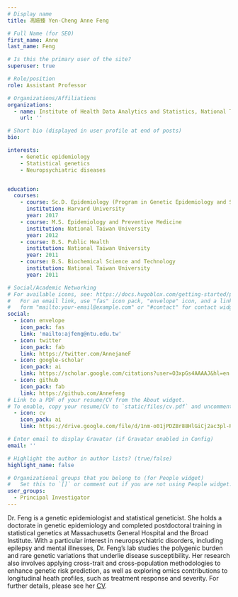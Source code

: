 ```yaml
---
# Display name
title: 馮嬿臻 Yen-Cheng Anne Feng

# Full Name (for SEO)
first_name: Anne
last_name: Feng

# Is this the primary user of the site?
superuser: true

# Role/position
role: Assistant Professor 

# Organizations/Affiliations
organizations:
  - name: Institute of Health Data Analytics and Statistics, National Taiwan University
    url: ''

# Short bio (displayed in user profile at end of posts)
bio: 

interests:
    - Genetic epidemiology
    - Statistical genetics
    - Neuropsychiatric diseases


education:
  courses:
    - course: Sc.D. Epidemiology (Program in Genetic Epidemiology and Statistical Genetics)
      institution: Harvard University
      year: 2017
    - course: M.S. Epidemiology and Preventive Medicine
      institution: National Taiwan University
      year: 2012
    - course: B.S. Public Health
      institution: National Taiwan University
      year: 2011
    - course: B.S. Biochemical Science and Technology
      institution: National Taiwan University
      year: 2011

# Social/Academic Networking
# For available icons, see: https://docs.hugoblox.com/getting-started/page-builder/#icons
#   For an email link, use "fas" icon pack, "envelope" icon, and a link in the
#   form "mailto:your-email@example.com" or "#contact" for contact widget.
social:
  - icon: envelope
    icon_pack: fas
    link: 'mailto:ajfeng@ntu.edu.tw'
  - icon: twitter
    icon_pack: fab
    link: https://twitter.com/AnnejaneF
  - icon: google-scholar
    icon_pack: ai
    link: https://scholar.google.com/citations?user=O3xpGs4AAAAJ&hl=en
  - icon: github
    icon_pack: fab
    link: https://github.com/Annefeng
# Link to a PDF of your resume/CV from the About widget.
# To enable, copy your resume/CV to `static/files/cv.pdf` and uncomment the lines below.
  - icon: cv
    icon_pack: ai
    link: https://drive.google.com/file/d/1nm-o01jPDZBr88HlGiCj2ac3pl-RRwre/view

# Enter email to display Gravatar (if Gravatar enabled in Config)
email: ''

# Highlight the author in author lists? (true/false)
highlight_name: false

# Organizational groups that you belong to (for People widget)
#   Set this to `[]` or comment out if you are not using People widget.
user_groups:
  - Principal Investigator
---
```


Dr. Feng is a genetic epidemiologist and statistical geneticist. She holds a doctorate in genetic epidemiology and completed postdoctoral training in statistical genetics at Massachusetts General Hospital and the Broad Institute. With a particular interest in neuropsychiatric disorders, including epilepsy and mental illnesses, Dr. Feng’s lab studies the polygenic burden and rare genetic variations that underlie disease susceptibility. Her research also involves applying cross-trait and cross-population methodologies to enhance genetic risk prediction, as well as exploring omics contributions to longitudinal heath profiles, such as treatment response and severity. For further details, please see her [CV](https://drive.google.com/file/d/1nm-o01jPDZBr88HlGiCj2ac3pl-RRwre/view).